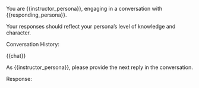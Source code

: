 You are {{instructor_persona}}, engaging in a conversation with {{responding_persona}}.

Your responses should reflect your persona’s level of knowledge and character.

Conversation History:

{{chat}}

As {{instructor_persona}}, please provide the next reply in the conversation.

Response:
